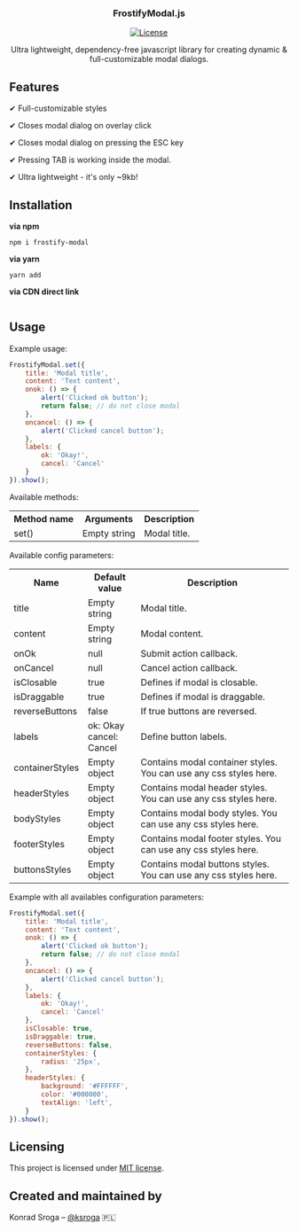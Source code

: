 <p align="center"></p>
<h3 align="center">
  FrostifyModal.js
</h3>

<p align="center">
  <a href="https://opensource.org/licenses/MIT" target="_blank" rel="noopener">
    <img src="https://img.shields.io/badge/license-MIT-blue.svg" alt="License">
  </a>
</p>

<p align="center">
Ultra lightweight, dependency-free javascript library for creating dynamic & full-customizable modal dialogs.
</p>


## Features
✔ Full-customizable styles

✔ Closes modal dialog on overlay click

✔ Closes modal dialog on pressing the ESC key

✔ Pressing TAB is working inside the modal.

✔ Ultra lightweight - it's only ~9kb!


## Installation

**via npm**
```shell
npm i frostify-modal
```

**via yarn**
```shell
yarn add 
```

**via CDN direct link**
```html

```


## Usage
Example usage:
```javascript
FrostifyModal.set({
    title: 'Modal title',
    content: 'Text content',
    onok: () => {
        alert('Clicked ok button');
        return false; // do not close modal
    },
    oncancel: () => {
        alert('Clicked cancel button');
    },
    labels: {
        ok: 'Okay!',
        cancel: 'Cancel'
    }
}).show();
```

Available methods:
<table>
<tr><th>Method name</th><th>Arguments</th><th>Description</th></tr>
<tr><td>set()</td><td>Empty string</td><td>Modal title.</td></tr>
</table>

Available config parameters:
<table>
<tr><th>Name</th><th>Default value</th><th>Description</th></tr>
<tr><td>title</td><td>Empty string</td><td>Modal title.</td></tr>
<tr><td>content</td><td>Empty string</td><td>Modal content.</td></tr>
<tr><td>onOk</td><td>null</td><td>Submit action callback.</td></tr>
<tr><td>onCancel</td><td>null</td><td>Cancel action callback.</td></tr>
<tr><td>isClosable</td><td> true</td><td>Defines if modal is closable.</td></tr>
<tr><td>isDraggable</td><td> true</td><td>Defines if modal is draggable.</td></tr>
<tr><td>reverseButtons</td><td> false</td><td>If true buttons are reversed.</td></tr>
<tr>
<td>labels</td>
<td>ok: Okay<br>cancel: Cancel</td>
<td>Define button labels.</td>
</tr>
<tr><td>containerStyles</td><td>Empty object</td><td>Contains modal container styles. You can use any css styles here.</td></tr>
<tr><td>headerStyles</td><td> Empty object</td><td>Contains modal header styles. You can use any css styles here.</td></tr>
<tr><td>bodyStyles</td><td> Empty object</td><td>Contains modal body styles. You can use any css styles here.</td></tr>
<tr><td>footerStyles</td><td> Empty object</td><td>Contains modal footer styles. You can use any css styles here.</td></tr>
<tr><td>buttonsStyles</td><td> Empty object</td><td>Contains modal buttons styles. You can use any css styles here.</td></tr>
</table>

Example with all availables configuration parameters:

```javascript
FrostifyModal.set({
    title: 'Modal title',
    content: 'Text content',
    onok: () => {
        alert('Clicked ok button');
        return false; // do not close modal
    },
    oncancel: () => {
        alert('Clicked cancel button');
    },
    labels: {
        ok: 'Okay!',
        cancel: 'Cancel'
    },
    isClosable: true,
    isDraggable: true,
    reverseButtons: false,
    containerStyles: {
        radius: '25px',
    },
    headerStyles: {
        background: '#FFFFFF',
        color: '#000000',
        textAlign: 'left',
    }
}).show();
```
## Licensing
This project is licensed under [MIT license](https://opensource.org/licenses/MIT).



## Created and maintained by

Konrad Sroga – [@ksroga](https://github.com/ksroga) 🇵🇱
